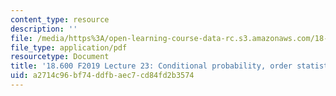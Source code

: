 ```yaml
---
content_type: resource
description: ''
file: /media/https%3A/open-learning-course-data-rc.s3.amazonaws.com/18-600-probability-and-random-variables-fall-2019/a2714c96bf74ddfbaec7cd84fd2b3574_MIT18_600F19_lec23.pdf
file_type: application/pdf
resourcetype: Document
title: '18.600 F2019 Lecture 23: Conditional probability, order statistics,'
uid: a2714c96-bf74-ddfb-aec7-cd84fd2b3574
---
```

